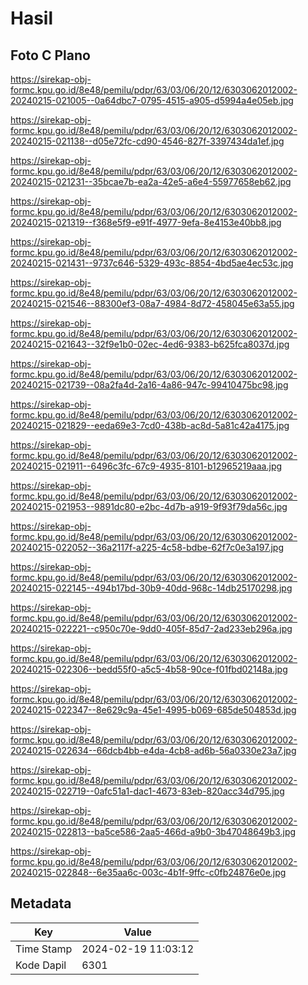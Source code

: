 # Hasil

## Foto C Plano

https://sirekap-obj-formc.kpu.go.id/8e48/pemilu/pdpr/63/03/06/20/12/6303062012002-20240215-021005--0a64dbc7-0795-4515-a905-d5994a4e05eb.jpg

https://sirekap-obj-formc.kpu.go.id/8e48/pemilu/pdpr/63/03/06/20/12/6303062012002-20240215-021138--d05e72fc-cd90-4546-827f-3397434da1ef.jpg

https://sirekap-obj-formc.kpu.go.id/8e48/pemilu/pdpr/63/03/06/20/12/6303062012002-20240215-021231--35bcae7b-ea2a-42e5-a6e4-55977658eb62.jpg

https://sirekap-obj-formc.kpu.go.id/8e48/pemilu/pdpr/63/03/06/20/12/6303062012002-20240215-021319--f368e5f9-e91f-4977-9efa-8e4153e40bb8.jpg

https://sirekap-obj-formc.kpu.go.id/8e48/pemilu/pdpr/63/03/06/20/12/6303062012002-20240215-021431--9737c646-5329-493c-8854-4bd5ae4ec53c.jpg

https://sirekap-obj-formc.kpu.go.id/8e48/pemilu/pdpr/63/03/06/20/12/6303062012002-20240215-021546--88300ef3-08a7-4984-8d72-458045e63a55.jpg

https://sirekap-obj-formc.kpu.go.id/8e48/pemilu/pdpr/63/03/06/20/12/6303062012002-20240215-021643--32f9e1b0-02ec-4ed6-9383-b625fca8037d.jpg

https://sirekap-obj-formc.kpu.go.id/8e48/pemilu/pdpr/63/03/06/20/12/6303062012002-20240215-021739--08a2fa4d-2a16-4a86-947c-99410475bc98.jpg

https://sirekap-obj-formc.kpu.go.id/8e48/pemilu/pdpr/63/03/06/20/12/6303062012002-20240215-021829--eeda69e3-7cd0-438b-ac8d-5a81c42a4175.jpg

https://sirekap-obj-formc.kpu.go.id/8e48/pemilu/pdpr/63/03/06/20/12/6303062012002-20240215-021911--6496c3fc-67c9-4935-8101-b12965219aaa.jpg

https://sirekap-obj-formc.kpu.go.id/8e48/pemilu/pdpr/63/03/06/20/12/6303062012002-20240215-021953--9891dc80-e2bc-4d7b-a919-9f93f79da56c.jpg

https://sirekap-obj-formc.kpu.go.id/8e48/pemilu/pdpr/63/03/06/20/12/6303062012002-20240215-022052--36a2117f-a225-4c58-bdbe-62f7c0e3a197.jpg

https://sirekap-obj-formc.kpu.go.id/8e48/pemilu/pdpr/63/03/06/20/12/6303062012002-20240215-022145--494b17bd-30b9-40dd-968c-14db25170298.jpg

https://sirekap-obj-formc.kpu.go.id/8e48/pemilu/pdpr/63/03/06/20/12/6303062012002-20240215-022221--c950c70e-9dd0-405f-85d7-2ad233eb296a.jpg

https://sirekap-obj-formc.kpu.go.id/8e48/pemilu/pdpr/63/03/06/20/12/6303062012002-20240215-022306--bedd55f0-a5c5-4b58-90ce-f01fbd02148a.jpg

https://sirekap-obj-formc.kpu.go.id/8e48/pemilu/pdpr/63/03/06/20/12/6303062012002-20240215-022347--8e629c9a-45e1-4995-b069-685de504853d.jpg

https://sirekap-obj-formc.kpu.go.id/8e48/pemilu/pdpr/63/03/06/20/12/6303062012002-20240215-022634--66dcb4bb-e4da-4cb8-ad6b-56a0330e23a7.jpg

https://sirekap-obj-formc.kpu.go.id/8e48/pemilu/pdpr/63/03/06/20/12/6303062012002-20240215-022719--0afc51a1-dac1-4673-83eb-820acc34d795.jpg

https://sirekap-obj-formc.kpu.go.id/8e48/pemilu/pdpr/63/03/06/20/12/6303062012002-20240215-022813--ba5ce586-2aa5-466d-a9b0-3b47048649b3.jpg

https://sirekap-obj-formc.kpu.go.id/8e48/pemilu/pdpr/63/03/06/20/12/6303062012002-20240215-022848--6e35aa6c-003c-4b1f-9ffc-c0fb24876e0e.jpg


## Metadata

| Key        | Value               |
| ---------- | ------------------- |
| Time Stamp | 2024-02-19 11:03:12 |
| Kode Dapil | 6301                |



